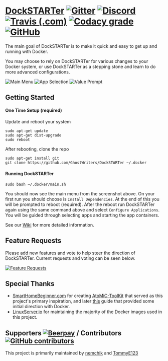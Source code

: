 # [DockSTARTer](https://ghostwriters.github.io/DockSTARTer/) [![Gitter](https://img.shields.io/gitter/room/GhostWriters/DockSTARTer.svg?logo=gitter-white)](https://gitter.im/GhostWriters/DockSTARTer) [![Discord](https://img.shields.io/discord/477959324183035936.svg?logo=discord)](https://discord.gg/YFyJpmH) [![Travis (.com)](https://img.shields.io/travis/com/GhostWriters/DockSTARTer.svg?logo=travis)](https://travis-ci.com/GhostWriters/DockSTARTer) [![Codacy grade](https://img.shields.io/codacy/grade/8b0d850b18a64b3fa3c7514ca33855f3.svg)](https://www.codacy.com/app/GhostWriters/DockSTARTer) [![GitHub](https://img.shields.io/github/license/GhostWriters/DockSTARTer.svg)](https://github.com/GhostWriters/DockSTARTer/blob/master/LICENSE.md)

The main goal of DockSTARTer is to make it quick and easy to get up and running with Docker.

You may choose to rely on DockSTARTer for various changes to your Docker system, or use DockSTARTer as a stepping stone and learn to do more advanced configurations.

![Main Menu](https://i.imgur.com/eFUnl9o.png)
![App Selection](https://i.imgur.com/iNIRPPc.png)
![Value Prompt](https://i.imgur.com/XrrYJ4r.png)

## Getting Started

#### One Time Setup (required)
Update and reboot your system
```
sudo apt-get update
sudo apt-get dist-upgrade
sudo reboot
```
After rebooting, clone the repo
```
sudo apt-get install git
git clone https://github.com/GhostWriters/DockSTARTer ~/.docker
```

#### Running DockSTARTer
```
sudo bash ~/.docker/main.sh
```
You should now see the main menu from the screenshot above. On your first run you should choose is `Install Dependencies`. At the end of this you will be prompted to reboot (required). After the reboot run DockSTARTer again using the same command above and select `Configure Applications`. You will be guided through selecting apps and starting the app containers.

See our [Wiki](https://github.com/GhostWriters/DockSTARTer/wiki/) for more detailed information.

## Feature Requests

Please add new features and vote to help steer the direction of DockSTARTer. Current requests and voting can be seen below.

[![Feature Requests](http://feathub.com/GhostWriters/DockSTARTer?format=svg)](http://feathub.com/GhostWriters/DockSTARTer)

## Special Thanks

-   [SmartHomeBeginner.com](https://www.smarthomebeginner.com/) for creating [AtoMiC-ToolKit](https://github.com/htpcBeginner/AtoMiC-ToolKit) that served as this project's primary inspiration, and later [this](https://www.smarthomebeginner.com/docker-home-media-server-2018-basic/) guide that provided some initial direction with Docker.
-   [LinuxServer.io](https://www.linuxserver.io/) for maintaining the majority of the Docker images used in this project.

## Supporters [![Beerpay](https://img.shields.io/beerpay/hashdog/scrapfy-chrome-extension.svg)](https://beerpay.io/GhostWriters/DockSTARTer) / Contributors [![GitHub contributors](https://img.shields.io/github/contributors/GhostWriters/DockSTARTer.svg)](https://GitHub.com/GhostWriters/DockSTARTer/graphs/contributors/)

This project is primarily maintained by [nemchik](https://github.com/GhostWriters/DockSTARTer/commits?author=nemchik) and [TommyE123](https://github.com/GhostWriters/DockSTARTer/commits?author=TommyE123)
